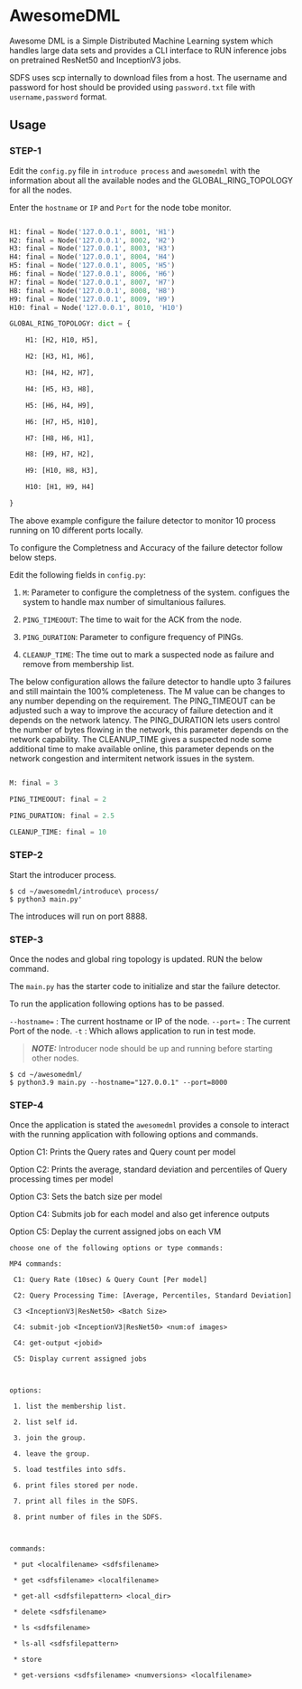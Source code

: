 # AwesomeDML

Awesome DML is a Simple Distributed Machine Learning system which handles large data sets and provides a CLI interface to RUN inference jobs on pretrained ResNet50 and InceptionV3 jobs.

SDFS uses scp internally to download files from a host. The username and password for host should be provided using `password.txt` file with `username,password` format.

## Usage

### STEP-1

Edit the `config.py` file in `introduce process` and `awesomedml` with the information about all the available nodes and the GLOBAL_RING_TOPOLOGY for all the nodes.

Enter the `hostname` or `IP` and `Port` for the node tobe monitor.

```python

H1: final = Node('127.0.0.1', 8001, 'H1')
H2: final = Node('127.0.0.1', 8002, 'H2')
H3: final = Node('127.0.0.1', 8003, 'H3')
H4: final = Node('127.0.0.1', 8004, 'H4')
H5: final = Node('127.0.0.1', 8005, 'H5')
H6: final = Node('127.0.0.1', 8006, 'H6')
H7: final = Node('127.0.0.1', 8007, 'H7')
H8: final = Node('127.0.0.1', 8008, 'H8')
H9: final = Node('127.0.0.1', 8009, 'H9')
H10: final = Node('127.0.0.1', 8010, 'H10')

GLOBAL_RING_TOPOLOGY: dict = {

    H1: [H2, H10, H5],

    H2: [H3, H1, H6],

    H3: [H4, H2, H7],

    H4: [H5, H3, H8],

    H5: [H6, H4, H9],

    H6: [H7, H5, H10],

    H7: [H8, H6, H1],

    H8: [H9, H7, H2],

    H9: [H10, H8, H3],

    H10: [H1, H9, H4]

}
```

The above example configure the failure detector to monitor 10 process running on 10 different ports locally.

To configure the Completness and Accuracy of the failure detector follow below steps.

Edit the following fields in `config.py`:

1. `M`: Parameter to configure the completness of the system. configues the system to handle max number of simultanious failures.

2. `PING_TIMEOOUT`: The time to wait for the ACK from the node.

3. `PING_DURATION`: Parameter to configure frequency of PINGs.

4. `CLEANUP_TIME`: The time out to mark a suspected node as failure and remove from membership list.

The below configuration allows the failure detector to handle upto 3 failures and still maintain the 100% completeness. The M value can be changes to any number depending on the requirement. The PING_TIMEOUT can be adjusted such a way to improve the accuracy of failure detection and it depends on the network latency. The PING_DURATION lets users control the number of bytes flowing in the network, this parameter depends on the network capability. The CLEANUP_TIME gives a suspected node some additional time to make available online, this parameter depends on the network congestion and intermitent network issues in the system.

```python

M: final = 3

PING_TIMEOOUT: final = 2

PING_DURATION: final = 2.5

CLEANUP_TIME: final = 10

```

### STEP-2

Start the introducer process.

```console
$ cd ~/awesomedml/introduce\ process/
$ python3 main.py'
```

The introduces will run on port 8888.

### STEP-3

Once the nodes and global ring topology is updated. RUN the below command.

The `main.py` has the starter code to initialize and star the failure detector.

To run the application following options has to be passed.

`--hostname=`   : The current hostname or IP of the node.
`--port=`       : The current Port of the node.
`-t`            : Which allows application to run in test mode.

> **_NOTE:_** Introducer node should be up and running before starting other nodes.

```console
$ cd ~/awesomedml/
$ python3.9 main.py --hostname="127.0.0.1" --port=8000
```

### STEP-4

Once the application is stated the `awesomedml` provides a console to interact with the running application with following options and commands.

Option C1: Prints the Query rates and Query count per model

Option C2: Prints the average, standard deviation and percentiles of Query processing times per model

Option C3: Sets the batch size per model

Option C4: Submits job for each model and also get inference outputs

Option C5: Deplay the current assigned jobs on each VM

```console
choose one of the following options or type commands:

MP4 commands:

 C1: Query Rate (10sec) & Query Count [Per model]

 C2: Query Processing Time: [Average, Percentiles, Standard Deviation]

 C3 <InceptionV3|ResNet50> <Batch Size>

 C4: submit-job <InceptionV3|ResNet50> <num:of images>

 C4: get-output <jobid>

 C5: Display current assigned jobs



options:

 1. list the membership list.

 2. list self id.

 3. join the group.

 4. leave the group.

 5. load testfiles into sdfs.

 6. print files stored per node.

 7. print all files in the SDFS.

 8. print number of files in the SDFS.



commands:

 * put <localfilename> <sdfsfilename>

 * get <sdfsfilename> <localfilename>

 * get-all <sdfsfilepattern> <local_dir>

 * delete <sdfsfilename>

 * ls <sdfsfilename>

 * ls-all <sdfsfilepattern>

 * store

 * get-versions <sdfsfilename> <numversions> <localfilename>
```
